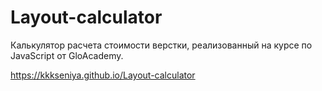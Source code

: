 # Layout-calculator

Калькулятор расчета стоимости верстки, реализованный на курсе по JavaScript от GloAcademy.

https://kkkseniya.github.io/Layout-calculator
